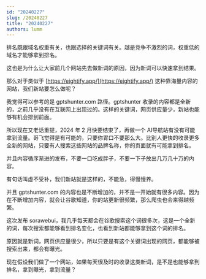 ```yaml
---
id: "20240227"
slug: /20240227
title: "20240227"
authors: lumm
---
```

排名既跟域名权重有关，也跟选择的关键词有关。越是竞争不激烈的词，权重低的域名才能够拿到排名。

这也是为什么让大家前几个网站先去做新词的原因，因为新词可以快速拿到结果。

那么对于类似于 [https://eightify.app/](https://eightify.app/) 这种靠海量内容的网站，我们新站要怎么做呢？

我觉得可以参考的是 gptshunter.com 路径。gptshunter 收录的内容都是全新的，之前几乎没有在互联网上出现过的。这样的关键词，网页供应量少，新站也能够有机会排到前面。

所以现在又老话重提，2024 年 2 月快要结束了，再做一个 AI导航站有没有可能拿到流量。哥飞觉得是有可能的，只要你胃口不要那么大。比别人更快的收录更多全新的网站，只要有人搜索这些网站的品牌名称，你的页面就有可能拿到排名。

并且内容循序渐进的发布，不要一口吃成胖子，不要一下子放出几万几十万的内容。

有句话叫虚不受补，我们新站就是这样的，不能急，得慢慢养。

并且 gptshunter.com 的内容也是不断增加的，并不是一开始就有很多内容。因为在不断增加内容，就会让谷歌知道，你的站更新很频繁，那么爬虫也会来得越频繁。

这次发布 sorawebui，我几乎每天都会在谷歌搜索这个词很多次，这是一个全新的词，每次搜索都能够看到排名变化，也看到新站都能够拿到这个词的排名。

原因就是新词，网页供应量很少，所以只要是有这个关键词出现的网页，都能够被搜索出来，都会有曝光。

现在假设我们做了一个网站，如果每天很及时的收录这类新词，是不是也能够拿到排名，拿到曝光，拿到流量？
